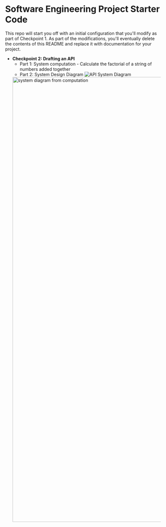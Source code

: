 # Software Engineering Project Starter Code

This repo will start you off with an initial configuration that you'll modify as part of Checkpoint 1. As part of the modifications, you'll eventually delete the contents of this README and replace it with documentation for your project.


- **Checkpoint 2: Drafting an API**
	- Part 1: System computation
			- Calculate the factorial of a string of numbers added together
	- Part 2: System Design Diagram
	![API System Diagram](https://github.com/CPS353-Suny-New-Paltz/project-starter-code-znzhenn/images/chkpt2.jpeg)
	<img width="1440" alt="system diagram from computation" src="https://github.com/CPS353-Suny-New-Paltz/project-starter-code-znzhenn/images/chkpt2.jpeg">